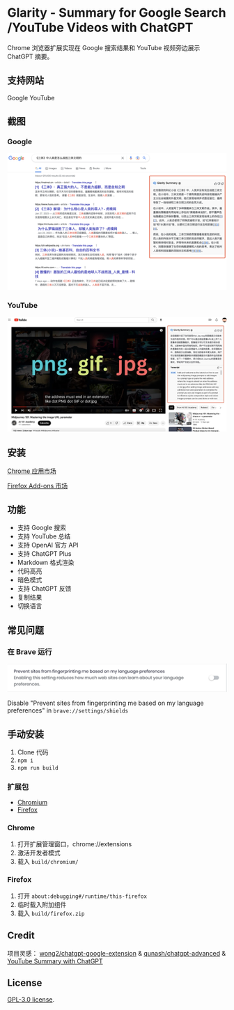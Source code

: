 # Glarity - Summary for Google Search /YouTube Videos with ChatGPT

Chrome 浏览器扩展实现在 Google 搜索结果和 YouTube 视频旁边展示 ChatGPT 摘要。

## 支持网站

Google
YouTube

## 截图

### Google

![Screenshot](screenshots/extension-google-zh-CN.png?raw=true)

### YouTube

![Screenshot](screenshots/extension-youtube-zh-CN.jpeg?raw=true)

## 安装

[Chrome 应用市场](https://chrome.google.com/webstore/detail/summary-for-google-with-c/cmnlolelipjlhfkhpohphpedmkfbobjc)

[Firefox Add-ons 市场](https://addons.mozilla.org/zh-CN/firefox/addon/glarity/)

## 功能

- 支持 Google 搜索
- 支持 YouTube 总结
- 支持 OpenAI 官方 API
- 支持 ChatGPT Plus
- Markdown 格式渲染
- 代码高亮
- 暗色模式
- 支持 ChatGPT 反馈
- 复制结果
- 切换语言

## 常见问题

### 在 Brave 运行

![Screenshot](screenshots/brave.png?raw=true)

Disable "Prevent sites from fingerprinting me based on my language preferences" in `brave://settings/shields`

## 手动安装

1. Clone 代码
2. `npm i`
3. `npm run build`

### 扩展包

- [Chromium](packages/Glarity-chromium.zip)
- [Firefox](packages/Glarity-firefox.zip)

### Chrome

1. 打开扩展管理窗口，chrome://extensions
2. 激活开发者模式
3. 载入 `build/chromium/`

### Firefox

1. 打开 `about:debugging#/runtime/this-firefox`
2. 临时载入附加组件
3. 载入 `build/firefox.zip`

## Credit

项目灵感： [wong2/chatgpt-google-extension](https://github.com/wong2/chatgpt-google-extension) & [qunash/chatgpt-advanced](https://github.com/qunash/chatgpt-advanced) & [YouTube Summary with ChatGPT](https://github.com/kazuki-sf/YouTube_Summary_with_ChatGPT)

## License

[GPL-3.0 license](LICENSE).
